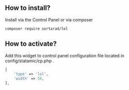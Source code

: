 ## How to install?

Install via the Control Panel or via composer

```bash
composer require sortarad/lol
```

## How to activate?
Add this widget to control panel configuration file located in config/statamic/cp.php .

```php
[
	'type' => 'lol',
	'width' => 50,
],
```
